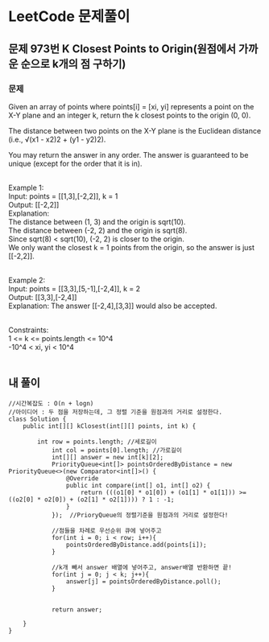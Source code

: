# LeetCode 문제풀이

## 문제 973번 K Closest Points to Origin(원점에서 가까운 순으로 k개의 점 구하기)
### 문제<br>
Given an array of points where points[i] = [xi, yi] represents a point on the X-Y plane and an integer k, return the k closest points to the origin (0, 0).<br>

The distance between two points on the X-Y plane is the Euclidean distance (i.e., √(x1 - x2)2 + (y1 - y2)2).<br>

You may return the answer in any order. The answer is guaranteed to be unique (except for the order that it is in).<br><br> 

Example 1:<br>
Input: points = [[1,3],[-2,2]], k = 1<br>
Output: [[-2,2]]<br>
Explanation:<br>
The distance between (1, 3) and the origin is sqrt(10).<br>
The distance between (-2, 2) and the origin is sqrt(8).<br>
Since sqrt(8) < sqrt(10), (-2, 2) is closer to the origin.<br>
We only want the closest k = 1 points from the origin, so the answer is just [[-2,2]].<br><br>

Example 2:<br>
Input: points = [[3,3],[5,-1],[-2,4]], k = 2<br>
Output: [[3,3],[-2,4]]<br>
Explanation: The answer [[-2,4],[3,3]] would also be accepted.<br><br>

Constraints:<br>
1 <= k <= points.length <= 10^4<br>
-10^4 < xi, yi < 10^4<br><br>


## 내 풀이
```
//시간복잡도 : O(n + logn)
//아이디어 : 두 점을 저장하는데, 그 정렬 기준을 원점과의 거리로 설정한다.
class Solution {
    public int[][] kClosest(int[][] points, int k) {

        int row = points.length; //세로길이
            int col = points[0].length; //가로길이
            int[][] answer = new int[k][2];
            PriorityQueue<int[]> pointsOrderedByDistance = new PriorityQueue<>(new Comparator<int[]>() {
                @Override
                public int compare(int[] o1, int[] o2) {
                    return (((o1[0] * o1[0]) + (o1[1] * o1[1])) >= ((o2[0] * o2[0]) + (o2[1] * o2[1]))) ? 1 : -1;
                }
            });  //PrioryQueue의 정렬기준을 원점과의 거리로 설정한다!
            
            //점들을 차례로 우선순위 큐에 넣어주고
            for(int i = 0; i < row; i++){
                pointsOrderedByDistance.add(points[i]);
            }
            
            //k개 빼서 answer 배열에 넣어주고, answer배열 반환하면 끝!
            for(int j = 0; j < k; j++){
                answer[j] = pointsOrderedByDistance.poll();
            }


            return answer;
        
    }
}
```